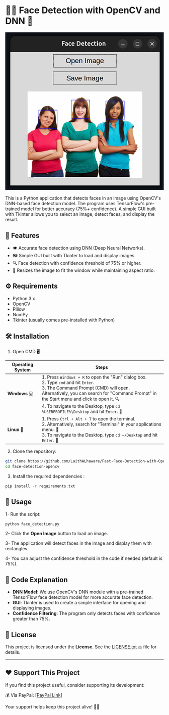 # 🧑‍💻 Face Detection with OpenCV and DNN 📸

![Alt Text](Main.png)

This is a Python application that detects faces in an image using OpenCV's DNN-based face detection model. The program uses TensorFlow's pre-trained model for better accuracy (75%+ confidence). A simple GUI built with Tkinter allows you to select an image, detect faces, and display the result.

## 🚀 Features

- 👁️ Accurate face detection using DNN (Deep Neural Networks).
- 🖼️ Simple GUI built with Tkinter to load and display images.
- 🔍 Face detection with confidence threshold of 75% or higher.
- 🔄 Resizes the image to fit the window while maintaining aspect ratio.

## ⚙️ Requirements

- Python 3.x
- OpenCV
- Pillow
- NumPy
- Tkinter (usually comes pre-installed with Python)

## 🛠️ Installation

1. Open CMD 🖥️


| **Operating System** | **Steps**                                                                                                                   |
|----------------------|-----------------------------------------------------------------------------------------------------------------------------|
| **Windows** 💻        | 1. Press `Windows + R` to open the "Run" dialog box. <br> 2. Type `cmd` and hit `Enter`. <br> 3. The Command Prompt (CMD) will open. <br> Alternatively, you can search for "Command Prompt" in the Start menu and click to open it. 🔍 <br> 4. To navigate to the Desktop, type `cd %USERPROFILE%\Desktop` and hit `Enter`. 📂        |
| **Linux** 🐧          | 1. Press `Ctrl + Alt + T` to open the terminal. <br> 2. Alternatively, search for "Terminal" in your applications menu. 💨 <br> 3. To navigate to the Desktop, type `cd ~/Desktop` and hit `Enter`. 📂        |


2. Clone the repository:
```bash
git clone https://github.com/LaithALhaware/Fast-Face-Detection-with-OpenCV.git
cd face-detection-opencv
```

3. Install the required dependencies :
```bash
pip install -r requirements.txt
```

## 🚀 Usage 
1- Run the script:
```bash
python face_detection.py
```
2- Click the **Open Image** button to load an image.

3- The application will detect faces in the image and display them with rectangles.

4- You can adjust the confidence threshold in the code if needed (default is 75%).

## 📝 Code Explanation
- **DNN Model**: We use OpenCV's DNN module with a pre-trained TensorFlow face detection model for more accurate face detection.
- **GUI**: Tkinter is used to create a simple interface for opening and displaying images.
- **Confidence Filtering**: The program only detects faces with confidence greater than 75%.



## 📝 License
This project is licensed under the **License**. See the [LICENSE.txt](LICENSE.txt) ⚖️ file for details.

---
## ❤️ Support This Project
If you find this project useful, consider supporting its development:

💰 Via PayPal: [[PayPal Link](https://www.paypal.com/ncp/payment/KC9EETJDVZQHG)]

Your support helps keep this project alive! 🚀🔥
